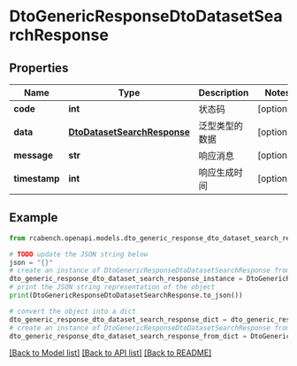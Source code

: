 # DtoGenericResponseDtoDatasetSearchResponse


## Properties

Name | Type | Description | Notes
------------ | ------------- | ------------- | -------------
**code** | **int** | 状态码 | [optional] 
**data** | [**DtoDatasetSearchResponse**](DtoDatasetSearchResponse.md) | 泛型类型的数据 | [optional] 
**message** | **str** | 响应消息 | [optional] 
**timestamp** | **int** | 响应生成时间 | [optional] 

## Example

```python
from rcabench.openapi.models.dto_generic_response_dto_dataset_search_response import DtoGenericResponseDtoDatasetSearchResponse

# TODO update the JSON string below
json = "{}"
# create an instance of DtoGenericResponseDtoDatasetSearchResponse from a JSON string
dto_generic_response_dto_dataset_search_response_instance = DtoGenericResponseDtoDatasetSearchResponse.from_json(json)
# print the JSON string representation of the object
print(DtoGenericResponseDtoDatasetSearchResponse.to_json())

# convert the object into a dict
dto_generic_response_dto_dataset_search_response_dict = dto_generic_response_dto_dataset_search_response_instance.to_dict()
# create an instance of DtoGenericResponseDtoDatasetSearchResponse from a dict
dto_generic_response_dto_dataset_search_response_from_dict = DtoGenericResponseDtoDatasetSearchResponse.from_dict(dto_generic_response_dto_dataset_search_response_dict)
```
[[Back to Model list]](../README.md#documentation-for-models) [[Back to API list]](../README.md#documentation-for-api-endpoints) [[Back to README]](../README.md)


